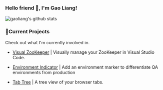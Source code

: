 ### Hello friend 👋, I'm Gao Liang! 

![gaoliang's github stats](https://github-readme-stats.vercel.app/api?username=gaoliang)

<!--
**gaoliang/gaoliang** is a ✨ _special_ ✨ repository because its `README.md` (this file) appears on your GitHub profile.

Here are some ideas to get you started:

- 🔭 I’m currently working on ...
- 🌱 I’m currently learning ...
- 👯 I’m looking to collaborate on ...
- 🤔 I’m looking for help with ...
- 💬 Ask me about ...
- 📫 How to reach me: ...
- 😄 Pronouns: ...
- ⚡ Fun fact: ...
-->


### 🚧Current Projects

Check out what I'm currently involved in.
- [Visual ZooKeeper](https://github.com/gaoliang/visual-zookeeper) | Visually manage your ZooKeeper in Visual Studio Code.
- [Environment Indicator](https://github.com/gaoliang/env-indicator) | Add an environment marker to differentiate QA environments from production

- [Tab Tree](https://github.com/gaoliang/tab-tree) | A tree view of your browser tabs.
